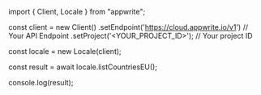 import { Client, Locale } from "appwrite";

const client = new Client()
    .setEndpoint('https://cloud.appwrite.io/v1') // Your API Endpoint
    .setProject('<YOUR_PROJECT_ID>'); // Your project ID

const locale = new Locale(client);

const result = await locale.listCountriesEU();

console.log(result);
